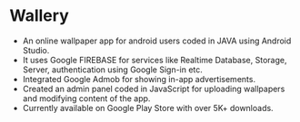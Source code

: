 
# Wallery

-  An online wallpaper app for android users coded in JAVA using Android Studio.
- It uses Google FIREBASE for services like Realtime Database, Storage, Server, authentication using Google Sign-in etc.
- Integrated Google Admob for showing in-app advertisements.
- Created an admin panel coded in JavaScript for uploading wallpapers and modifying content of the app.
- Currently available on Google Play Store with over 5K+ downloads.
